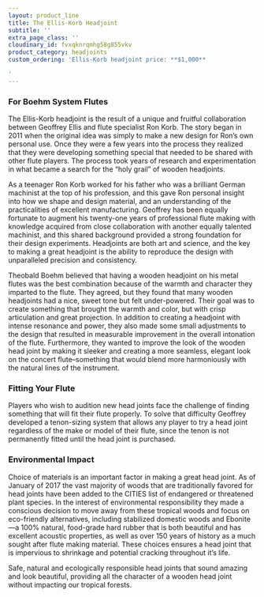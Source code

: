 ```yaml
---
layout: product_line
title: The Ellis-Korb Headjoint
subtitle: ''
extra_page_class: ''
cloudinary_id: fvxqknrqmhg58g855vkv
product_category: headjoints
custom_ordering: 'Ellis-Korb headjoint price: **$1,000**

'
---
```


### For Boehm System Flutes

The Ellis-Korb headjoint is the result of a unique and fruitful collaboration between Geoffrey Ellis and flute specialist Ron Korb. The story began in 2011 when the original idea was simply to make a new design for Ron’s own personal use.  Once they were a few years into the process they realized that they were developing something special that needed to be shared with other flute players.  The process took years of research and experimentation in what became a search for the “holy grail” of wooden headjoints.  

As a teenager Ron Korb worked for his father who was a brilliant German machinist at the top of his profession, and this gave Ron personal insight into how we shape and design material, and an understanding of the practicalities of excellent manufacturing.   Geoffrey has been equally fortunate to augment his twenty-one years of professional flute making with knowledge acquired from close collaboration with another equally talented machinist, and this shared background provided a strong foundation for their design experiments.  Headjoints are both art and science, and the key to making a great headjoint is the ability to reproduce the design with unparalleled precision and consistency.

Theobald Boehm believed that having a wooden headjoint on his metal flutes was the best combination because of the warmth and character they imparted to the flute.  They agreed, but they found that many wooden headjoints had a nice, sweet tone but felt under-powered.  Their goal was to create something that brought the warmth and color, but with crisp articulation and great projection.  In addition to creating a headjoint with intense resonance and power, they also made some small adjustments to the design that resulted in measurable improvement in the overall intonation of the flute.  Furthermore, they wanted to improve the look of the wooden head joint by making it sleeker and creating a more seamless,  elegant look on the concert flute–something that would blend more harmoniously with the natural lines of the instrument.

### Fitting Your Flute

Players who wish to audition new head joints face the challenge of finding something that will fit their flute properly.  To solve that difficulty Geoffrey developed a tenon-sizing system that allows any player to try a head joint regardless of the make or model of their flute, since the tenon is not permanently fitted until the head joint is purchased.

### Environmental Impact

Choice of materials is an important factor in making a great head joint.  As of January of 2017 the vast majority of woods that are traditionally favored for head joints have been added to the CITIES list of endangered or threatened plant species.  In the interest of environmental responsibility they made a conscious decision to move away from these tropical woods and focus on eco-friendly alternatives, including stabilized domestic woods and Ebonite—a 100% natural, food-grade hard rubber that is both beautiful and has excellent acoustic properties, as well as over 150 years of history as a much sought after flute making material.  These choices ensures a head joint that is impervious to shrinkage and potential cracking throughout it’s life.

Safe, natural and ecologically responsible head joints that sound amazing and look beautiful, providing all the character of a wooden head joint without impacting our tropical forests.

